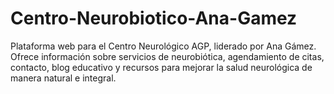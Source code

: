 # Centro-Neurobiotico-Ana-Gamez
Plataforma web para el Centro Neurológico AGP, liderado por Ana Gámez. Ofrece información sobre servicios de neurobiótica, agendamiento de citas, contacto, blog educativo y recursos para mejorar la salud neurológica de manera natural e integral.
